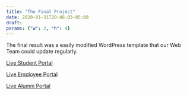```yaml
---
title: "The Final Project"
date: 2020-01-31T20:46:03-05:00
draft: 
params: {"w": 2, "h": 4}
---
```

The final result was a easily modified WordPress template that our Web Team could update regularly.

[Live Student Portal](http://students.dixie.edu)

[Live Employee Portal](http://employees.dixie.edu)

[Live Alumni Portal](http://alumni.dixie.edu)